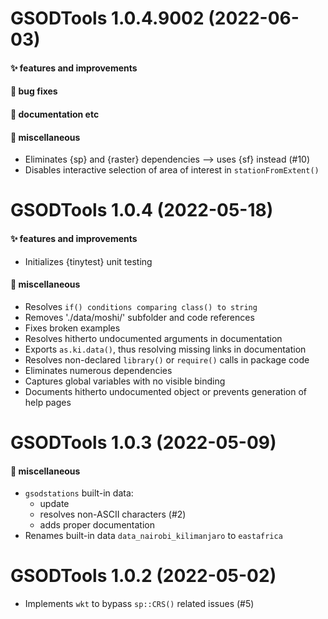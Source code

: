 # GSODTools 1.0.4.9002 (2022-06-03)

#### ✨ features and improvements

#### 🐛 bug fixes

#### 💬 documentation etc

#### 🍬 miscellaneous

  * Eliminates {sp} and {raster} dependencies --> uses {sf} instead (#10)
  * Disables interactive selection of area of interest in `stationFromExtent()`


# GSODTools 1.0.4 (2022-05-18)

#### ✨ features and improvements

  * Initializes {tinytest} unit testing

#### 🍬 miscellaneous

  * Resolves `if() conditions comparing class() to string`
  * Removes './data/moshi/' subfolder and code references
  * Fixes broken examples
  * Resolves hitherto undocumented arguments in documentation
  * Exports `as.ki.data()`, thus resolving missing links in documentation
  * Resolves non-declared `library()` or `require()` calls in package code
  * Eliminates numerous dependencies
  * Captures global variables with no visible binding
  * Documents hitherto undocumented object or prevents generation of help pages


# GSODTools 1.0.3 (2022-05-09)

#### 🍬 miscellaneous

  * `gsodstations` built-in data:
    - update
    - resolves non-ASCII characters (#2)
    - adds proper documentation
  * Renames built-in data `data_nairobi_kilimanjaro` to `eastafrica`


# GSODTools 1.0.2 (2022-05-02)

  * Implements `wkt` to bypass `sp::CRS()` related issues (#5)
